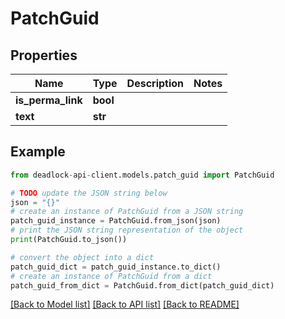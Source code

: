 # PatchGuid


## Properties

Name | Type | Description | Notes
------------ | ------------- | ------------- | -------------
**is_perma_link** | **bool** |  | 
**text** | **str** |  | 

## Example

```python
from deadlock-api-client.models.patch_guid import PatchGuid

# TODO update the JSON string below
json = "{}"
# create an instance of PatchGuid from a JSON string
patch_guid_instance = PatchGuid.from_json(json)
# print the JSON string representation of the object
print(PatchGuid.to_json())

# convert the object into a dict
patch_guid_dict = patch_guid_instance.to_dict()
# create an instance of PatchGuid from a dict
patch_guid_from_dict = PatchGuid.from_dict(patch_guid_dict)
```
[[Back to Model list]](../README.md#documentation-for-models) [[Back to API list]](../README.md#documentation-for-api-endpoints) [[Back to README]](../README.md)


